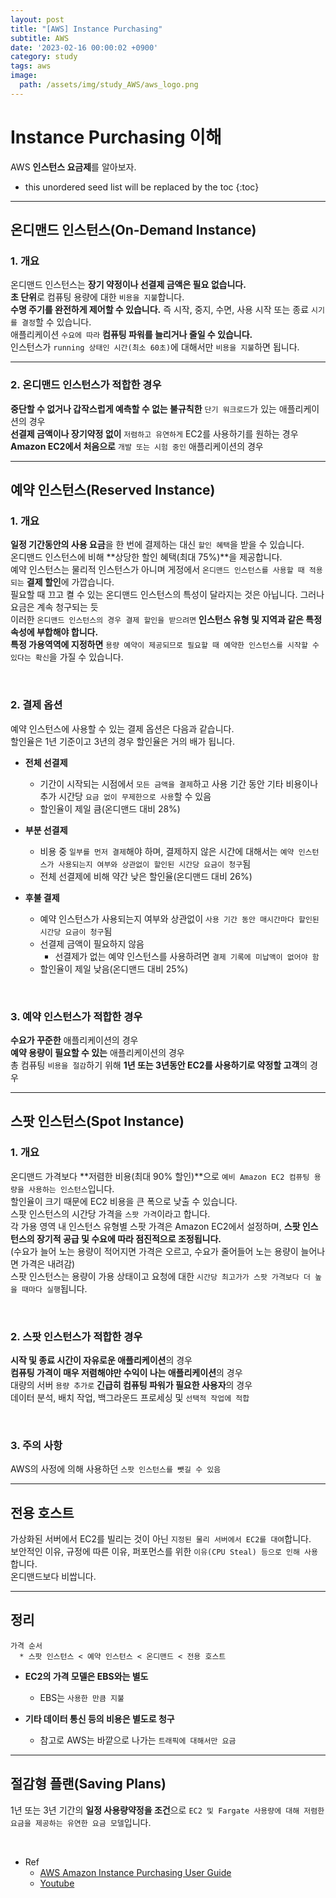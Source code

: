 ```yaml
---
layout: post
title: "[AWS] Instance Purchasing"
subtitle: AWS
date: '2023-02-16 00:00:02 +0900'
category: study
tags: aws
image:
  path: /assets/img/study_AWS/aws_logo.png
---
```


# Instance Purchasing 이해
AWS **인스턴스 요금제**를 알아보자.

<!--more-->

* this unordered seed list will be replaced by the toc
{:toc}

<hr/>

## 온디맨드 인스턴스(On-Demand Instance)

### 1. 개요

 온디맨드 인스턴스는 **장기 약정이나 선결제 금액은 필요 없습니다.** <br>
 **초 단위**로 컴퓨팅 용량에 대한 `비용을 지불`합니다. <br>
 **수명 주기를 완전하게 제어할 수 있습니다.** 즉 시작, 중지, 수면, 사용 시작 또는 종료 `시기를 결정`할 수 있습니다. <br>
 애플리케이션 `수요에 따라` **컴퓨팅 파워를 늘리거나 줄일 수 있습니다.** <br>
 인스턴스가 `running 상태인 시간(최소 60초)`에 대해서만 `비용을 지불`하면 됩니다. <br>

<hr>

### 2. 온디맨드 인스턴스가 적합한 경우

 **중단할 수 없거나 갑작스럽게 예측할 수 없는 불규칙한** `단기 워크로드`가 있는 애플리케이션의 경우 <br>
 **선결제 금액이나 장기약정 없이** `저렴하고 유연하게` EC2를 사용하기를 원하는 경우 <br>
 **Amazon EC2에서 처음으로** `개발 또는 시험 중인` 애플리케이션의 경우 <br>

<hr/>

## 예약 인스턴스(Reserved Instance)

### 1. 개요

 **일정 기간동안의 사용 요금**을 한 번에 결제하는 대신 `할인 혜택`을 받을 수 있습니다. <br>
 온디맨드 인스턴스에 비해 **상당한 할인 혜택(최대 75%)**을 제공합니다. <br>
 예약 인스턴스는 물리적 인스턴스가 아니며 게정에서 `온디맨드 인스턴스를 사용할 때 적용되는` **결제 할인**에 가깝습니다. <br>
 필요할 때 끄고 켤 수 있는 온디맨드 인스턴스의 특성이 달라지는 것은 아닙니다. 그러나 요금은 계속 청구되는 듯 <br>
 이러한 `온디맨드 인스턴스의 경우 결제 할인을 받으려면` **인스턴스 유형 및 지역과 같은 특정 속성에 부합해야 합니다.** <br>
 **특정 가용역역에 지정하면** `용량 예약이 제공되므로 필요할 때 예약한 인스턴스를 시작할 수 있다는 확신`을 가질 수 있습니다. <br>

<br>

### 2. 결제 옵션

 예약 인스턴스에 사용할 수 있는 결제 옵션은 다음과 같습니다. <br>
 할인율은 1년 기준이고 3년의 경우 할인율은 거의 배가 됩니다. <br>

 * **전체 선결제**
    + 기간이 시작되는 시점에서 `모든 금액을 결제`하고 사용 기간 동안 기타 비용이나 추가 시간당 `요금 없이 무제한으로 사용`할 수 있음
    + 할인율이 제일 큼(온디맨드 대비 28%)

 * **부분 선결제**
    + 비용 중 `일부를 먼저 결제`해야 하며, 결제하지 않은 시간에 대해서는 `예약 인스턴스가 사용되는지 여부와 상관없이 할인된 시간당 요금이 청구`됨
    + 전체 선결제에 비해 약간 낮은 할인율(온디맨드 대비 26%)

 * **후불 결제**
    + 예약 인스턴스가 사용되는지 여부와 상관없이 `사용 기간 동안 매시간마다 할인된 시간당 요금이 청구`됨
    + 선결제 금액이 필요하지 않음
        - 선결제가 없는 예약 인스턴스를 사용하려면 `결제 기록에 미납액이 없어야 함`
    + 할인율이 제일 낮음(온디맨드 대비 25%)

<br>

### 3. 예약 인스턴스가 적합한 경우

 **수요가 꾸준한** 애플리케이션의 경우<br>
 **예약 용량이 필요할 수 있는** 애플리케이션의 경우<br>
 총 컴퓨팅 `비용을 절감`하기 위해 **1년 또는 3년동안 EC2를 사용하기로 약정할 고객**의 경우<br>
 
<hr/>

## 스팟 인스턴스(Spot Instance)

### 1. 개요
 
 온디맨드 가격보다 **저렴한 비용(최대 90% 할인)**으로 `예비 Amazon EC2 컴퓨팅 용량을 사용하는 인스턴스`입니다. <br>
 할인율이 크기 때문에 EC2 비용을 큰 폭으로 낮출 수 있습니다. <br>
 스팟 인스턴스의 시간당 가격을 `스팟 가격`이라고 합니다. <br>
 각 가용 영역 내 인스턴스 유형별 스팟 가격은 Amazon EC2에서 설정하며, **스팟 인스턴스의 장기적 공급 및 수요에 따라 점진적으로 조정됩니다.** <br>
 (수요가 늘어 노는 용량이 적어지면 가격은 오르고, 수요가 줄어들어 노는 용량이 늘어나면 가격은 내려감) <br>
 스팟 인스턴스는 용량이 가용 상태이고 요청에 대한 `시간당 최고가가 스팟 가격보다 더 높을 때마다 실행`됩니다.
 
<br>

### 2. 스팟 인스턴스가 적합한 경우

 **시작 및 종료 시간이 자유로운 애플리케이션**의 경우 <br>
 **컴퓨팅 가격이 매우 저렴해야만 수익이 나는 애플리케이션**의 경우 <br>
 대량의 서버 `용량 추가로` **긴급히 컴퓨팅 파워가 필요한 사용자**의 경우 <br>
 데이터 분석, 배치 작업, 백그라운드 프로세싱 및 `선택적 작업에 적합`

<br>

### 3. 주의 사항

 AWS의 사정에 의해 사용하던 `스팟 인스턴스를 뺏길 수 있음`

<hr/>

## 전용 호스트

가상화된 서버에서 EC2를 빌리는 것이 아닌 `지정된 물리 서버에서 EC2를 대여`합니다. <br>
보안적인 이유, 규정에 따른 이유, 퍼포먼스를 위한 `이유(CPU Steal) 등으로 인해 사용`합니다. <br>
온디맨드보다 비쌉니다.

<hr/>

## 정리

    가격 순서
      * 스팟 인스턴스 < 예약 인스턴스 < 온디맨드 < 전용 호스트

   * **EC2의 가격 모델은 EBS와는 별도**
      + EBS는 `사용한 만큼 지불`
   
   * **기타 데이터 통신 등의 비용은 별도로 청구**
      + 참고로 AWS는 바깥으로 나가는 `트래픽에 대해서만 요금`

<hr/>

## 절감형 플랜(Saving Plans)

 1년 또는 3년 기간의 **일정 사용량약정을 조건**으로 `EC2 및 Fargate 사용량에 대해 저렴한 요금을 제공하는 유연한 요금 모델`입니다.

<br>

* Ref
  - [AWS Amazon Instance Purchasing User Guide](https://docs.aws.amazon.com/ko_kr/ko_kr/AWSEC2/latest/WindowsGuide/instance-purchasing-options.html)
  - [Youtube](https://www.youtube.com/watch?v=0LaVUIkI4h4&list=PLuHgQVnccGMC5AYnBg8ffg5utOLwEj4fZ&index=7&ab_channel=%EC%83%9D%ED%99%9C%EC%BD%94%EB%94%A9)